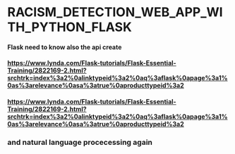 # RACISM_DETECTION_WEB_APP_WITH_PYTHON_FLASK
#### Flask need to know also the api create
####  https://www.lynda.com/Flask-tutorials/Flask-Essential-Training/2822169-2.html?srchtrk=index%3a2%0alinktypeid%3a2%0aq%3aflask%0apage%3a1%0as%3arelevance%0asa%3atrue%0aproducttypeid%3a2


#### https://www.lynda.com/Flask-tutorials/Flask-Essential-Training/2822169-2.html?srchtrk=index%3a2%0alinktypeid%3a2%0aq%3aflask%0apage%3a1%0as%3arelevance%0asa%3atrue%0aproducttypeid%3a2


### and natural language procecessing again
